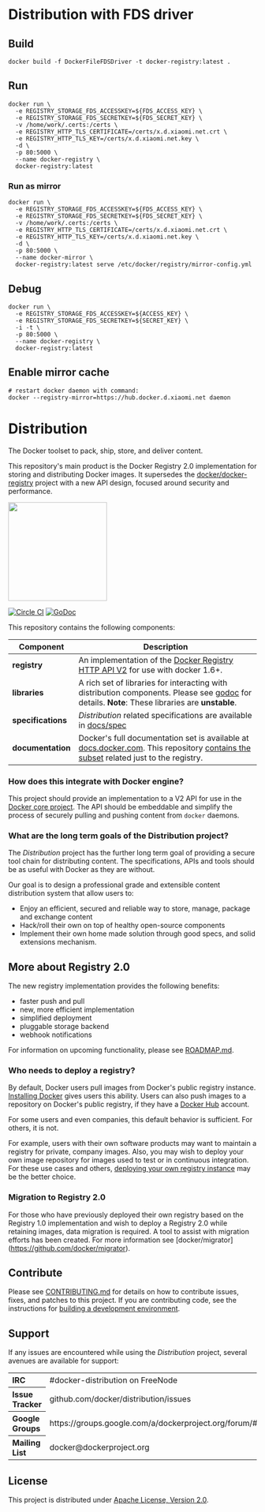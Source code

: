 # Distribution with FDS driver
## Build
```
docker build -f DockerFileFDSDriver -t docker-registry:latest .
```

## Run
```
docker run \
  -e REGISTRY_STORAGE_FDS_ACCESSKEY=${FDS_ACCESS_KEY} \
  -e REGISTRY_STORAGE_FDS_SECRETKEY=${FDS_SECRET_KEY} \
  -v /home/work/.certs:/certs \
  -e REGISTRY_HTTP_TLS_CERTIFICATE=/certs/x.d.xiaomi.net.crt \
  -e REGISTRY_HTTP_TLS_KEY=/certs/x.d.xiaomi.net.key \
  -d \
  -p 80:5000 \
  --name docker-registry \
  docker-registry:latest
```

### Run as mirror
```
docker run \
  -e REGISTRY_STORAGE_FDS_ACCESSKEY=${FDS_ACCESS_KEY} \
  -e REGISTRY_STORAGE_FDS_SECRETKEY=${FDS_SECRET_KEY} \
  -v /home/work/.certs:/certs \
  -e REGISTRY_HTTP_TLS_CERTIFICATE=/certs/x.d.xiaomi.net.crt \
  -e REGISTRY_HTTP_TLS_KEY=/certs/x.d.xiaomi.net.key \
  -d \
  -p 80:5000 \
  --name docker-mirror \
  docker-registry:latest serve /etc/docker/registry/mirror-config.yml
```

## Debug
```
docker run \
  -e REGISTRY_STORAGE_FDS_ACCESSKEY=${ACCESS_KEY} \
  -e REGISTRY_STORAGE_FDS_SECRETKEY=${SECRET_KEY} \
  -i -t \
  -p 80:5000 \
  --name docker-registry \
  docker-registry:latest
```

## Enable mirror cache
```
# restart docker daemon with command:
docker --registry-mirror=https://hub.docker.d.xiaomi.net daemon
```

# Distribution

The Docker toolset to pack, ship, store, and deliver content.

This repository's main product is the Docker Registry 2.0 implementation
for storing and distributing Docker images. It supersedes the
[docker/docker-registry](https://github.com/docker/docker-registry)
project with a new API design, focused around security and performance.

<img src="https://www.docker.com/sites/default/files/oyster-registry-3.png" width=200px/>

[![Circle CI](https://circleci.com/gh/docker/distribution/tree/master.svg?style=svg)](https://circleci.com/gh/docker/distribution/tree/master)
[![GoDoc](https://godoc.org/github.com/docker/distribution?status.svg)](https://godoc.org/github.com/docker/distribution)

This repository contains the following components:

|**Component**       |Description                                                                                                                                                                                         |
|--------------------|----------------------------------------------------------------------------------------------------------------------------------------------------------------------------------------------------|
| **registry**       | An implementation of the [Docker Registry HTTP API V2](docs/spec/api.md) for use with docker 1.6+.                                                                                                  |
| **libraries**      | A rich set of libraries for interacting with distribution components. Please see [godoc](https://godoc.org/github.com/docker/distribution) for details. **Note**: These libraries are **unstable**. |
| **specifications** | _Distribution_ related specifications are available in [docs/spec](docs/spec)                                                                                                                        |
| **documentation**  | Docker's full documentation set is available at [docs.docker.com](https://docs.docker.com). This repository [contains the subset](docs/index.md) related just to the registry.                                                                                                                                          |

### How does this integrate with Docker engine?

This project should provide an implementation to a V2 API for use in the [Docker
core project](https://github.com/docker/docker). The API should be embeddable
and simplify the process of securely pulling and pushing content from `docker`
daemons.

### What are the long term goals of the Distribution project?

The _Distribution_ project has the further long term goal of providing a
secure tool chain for distributing content. The specifications, APIs and tools
should be as useful with Docker as they are without.

Our goal is to design a professional grade and extensible content distribution
system that allow users to:

* Enjoy an efficient, secured and reliable way to store, manage, package and
  exchange content
* Hack/roll their own on top of healthy open-source components
* Implement their own home made solution through good specs, and solid
  extensions mechanism.

## More about Registry 2.0

The new registry implementation provides the following benefits:

- faster push and pull
- new, more efficient implementation
- simplified deployment
- pluggable storage backend
- webhook notifications

For information on upcoming functionality, please see [ROADMAP.md](ROADMAP.md).

### Who needs to deploy a registry?

By default, Docker users pull images from Docker's public registry instance.
[Installing Docker](https://docs.docker.com/engine/installation/) gives users this
ability. Users can also push images to a repository on Docker's public registry,
if they have a [Docker Hub](https://hub.docker.com/) account. 

For some users and even companies, this default behavior is sufficient. For
others, it is not. 

For example, users with their own software products may want to maintain a
registry for private, company images. Also, you may wish to deploy your own
image repository for images used to test or in continuous integration. For these
use cases and others, [deploying your own registry instance](docs/deploying.md)
may be the better choice.

### Migration to Registry 2.0

For those who have previously deployed their own registry based on the Registry
1.0 implementation and wish to deploy a Registry 2.0 while retaining images,
data migration is required. A tool to assist with migration efforts has been
created. For more information see [docker/migrator]
(https://github.com/docker/migrator).

## Contribute

Please see [CONTRIBUTING.md](CONTRIBUTING.md) for details on how to contribute
issues, fixes, and patches to this project. If you are contributing code, see
the instructions for [building a development environment](docs/building.md).

## Support

If any issues are encountered while using the _Distribution_ project, several
avenues are available for support:

<table>
<tr>
	<th align="left">
	IRC
	</th>
	<td>
	#docker-distribution on FreeNode
	</td>
</tr>
<tr>
	<th align="left">
	Issue Tracker
	</th>
	<td>
	github.com/docker/distribution/issues
	</td>
</tr>
<tr>
	<th align="left">
	Google Groups
	</th>
	<td>
	https://groups.google.com/a/dockerproject.org/forum/#!forum/distribution
	</td>
</tr>
<tr>
	<th align="left">
	Mailing List
	</th>
	<td>
	docker@dockerproject.org
	</td>
</tr>
</table>


## License

This project is distributed under [Apache License, Version 2.0](LICENSE).
